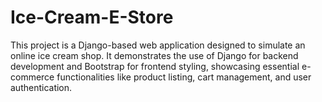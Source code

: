 # Ice-Cream-E-Store
This project is a Django-based web application designed to simulate an online ice cream shop. It demonstrates the use of Django for backend development and Bootstrap for frontend styling, showcasing essential e-commerce functionalities like product listing, cart management, and user authentication.
